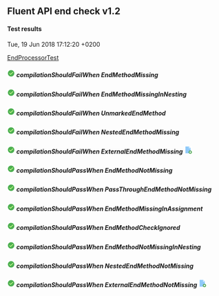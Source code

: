 ## Fluent API end check v1.2
#### Test results
Tue, 19 Jun 2018 17:12:20 +0200

[EndProcessorTest](src/test/java/fluent/api/EndProcessorTest.java)
##### ![PASSED](icons8-passed-18.png)  compilationShouldFailWhen EndMethodMissing
##### ![PASSED](icons8-passed-18.png)  compilationShouldFailWhen EndMethodMissingInNesting
##### ![PASSED](icons8-passed-18.png)  compilationShouldFailWhen UnmarkedEndMethod
##### ![PASSED](icons8-passed-18.png)  compilationShouldFailWhen NestedEndMethodMissing
##### ![PASSED](icons8-passed-18.png)  compilationShouldFailWhen ExternalEndMethodMissing [![NEW](icons8-add-file-18.png)](TEST-REPORT-1.1.md)
##### ![PASSED](icons8-passed-18.png)  compilationShouldPassWhen EndMethodNotMissing
##### ![PASSED](icons8-passed-18.png)  compilationShouldPassWhen PassThroughEndMethodNotMissing
##### ![PASSED](icons8-passed-18.png)  compilationShouldPassWhen EndMethodMissingInAssignment
##### ![PASSED](icons8-passed-18.png)  compilationShouldPassWhen EndMethodCheckIgnored
##### ![PASSED](icons8-passed-18.png)  compilationShouldPassWhen EndMethodNotMissingInNesting
##### ![PASSED](icons8-passed-18.png)  compilationShouldPassWhen NestedEndMethodNotMissing
##### ![PASSED](icons8-passed-18.png)  compilationShouldPassWhen ExternalEndMethodNotMissing [![NEW](icons8-add-file-18.png)](TEST-REPORT-1.1.md)
